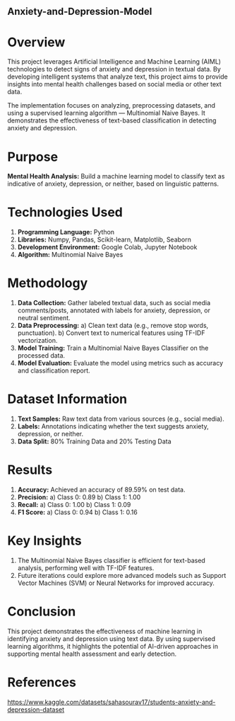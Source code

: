 ## Anxiety-and-Depression-Model

# Overview
This project leverages Artificial Intelligence and Machine Learning (AIML) technologies to detect signs of anxiety and depression in textual data. By developing intelligent systems that analyze text, this project aims to provide insights into mental health challenges based on social media or other text data.

The implementation focuses on analyzing, preprocessing datasets, and using a supervised learning algorithm — Multinomial Naive Bayes. It demonstrates the effectiveness of text-based classification in detecting anxiety and depression.

# Purpose
**Mental Health Analysis:** Build a machine learning model to classify text as indicative of anxiety, depression, or neither, based on linguistic patterns.

# Technologies Used
1. **Programming Language:** Python
2. **Libraries:** Numpy, Pandas, Scikit-learn, Matplotlib, Seaborn
3. **Development Environment:** Google Colab, Jupyter Notebook
4. **Algorithm:** Multinomial Naive Bayes

# Methodology
1. **Data Collection:** Gather labeled textual data, such as social media comments/posts, annotated with labels for anxiety, depression, or neutral sentiment.
2. **Data Preprocessing:**
   a) Clean text data (e.g., remove stop words, punctuation).
   b) Convert text to numerical features using TF-IDF vectorization.
3. **Model Training:** Train a Multinomial Naive Bayes Classifier on the processed data.
4. **Model Evaluation:** Evaluate the model using metrics such as accuracy and classification report.

# Dataset Information
1. **Text Samples:** Raw text data from various sources (e.g., social media).
2. **Labels:** Annotations indicating whether the text suggests anxiety, depression, or neither.
3. **Data Split:** 80% Training Data and 20% Testing Data

# Results
1. **Accuracy:** Achieved an accuracy of 89.59% on test data.
2. **Precision:**
   a) Class 0: 0.89
   b) Class 1: 1.00
3. **Recall:**
   a) Class 0: 1.00
   b) Class 1: 0.09
4. **F1 Score:**
   a) Class 0: 0.94
   b) Class 1: 0.16

# Key Insights
1. The Multinomial Naive Bayes classifier is efficient for text-based analysis, performing well with TF-IDF features.
2. Future iterations could explore more advanced models such as Support Vector Machines (SVM) or Neural Networks for improved accuracy.

# Conclusion
This project demonstrates the effectiveness of machine learning in identifying anxiety and depression using text data. By using supervised learning algorithms, it highlights the potential of AI-driven approaches in supporting mental health assessment and early detection.

# References
https://www.kaggle.com/datasets/sahasourav17/students-anxiety-and-depression-dataset
